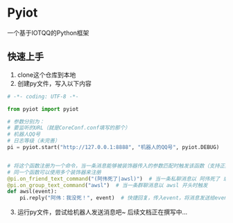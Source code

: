 # Pyiot
一个基于IOTQQ的Python框架
## 快速上手
1. clone这个仓库到本地
2. 创建py文件，写入以下内容
```python
# -*- coding: UTF-8 -*-

from pyiot import pyiot

# 参数分别为：
# 要监听的URL（就是CoreConf.conf填写的那个）
# 机器人QQ号
# 日志等级（未完善）
pi = pyiot.start("http://127.0.0.1:8888", "机器人的QQ号", pyiot.DEBUG)


# 将这个函数注册为一个命令，当一条消息能够被装饰器传入的参数匹配时触发该函数（支持正则表达式）
# 同一个函数可以使用多个装饰器来注册
@pi.on_friend_text_command("(阿伟死了|awsl)")  # 当一条私聊消息以 阿伟死了 或 awsl 开头时触发
@pi.on_group_text_command("awsl")  # 当一条群聊消息以 awsl 开头时触发
def awsl(event):
    pi.reply("阿伟：我没死！", event)  # 快捷回复，传入event，将消息发送给event所指向的群或好友

```
3. 运行py文件，尝试给机器人发送消息吧~
后续文档正在撰写中...

